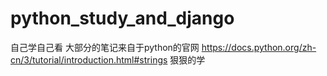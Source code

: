 # python_study_and_django
自己学自己看
大部分的笔记来自于python的官网 https://docs.python.org/zh-cn/3/tutorial/introduction.html#strings
狠狠的学
